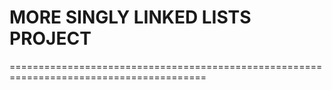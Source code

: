 # MORE SINGLY LINKED LISTS PROJECT
========================================================================================
